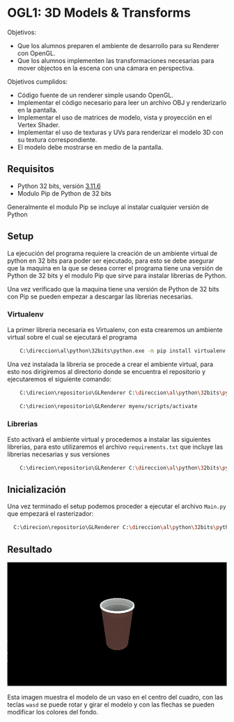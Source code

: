 # OGL1: 3D Models & Transforms
Objetivos:

- Que los alumnos preparen el ambiente de desarrollo para su Renderer con OpenGL.
- Que los alumnos implementen las transformaciones necesarias para mover objectos en la escena con una cámara en perspectiva.


Objetivos cumplidos:

- Código fuente de un renderer simple usando OpenGL.
- Implementar el código necesario para leer un archivo OBJ y renderizarlo en la pantalla.
- Implementar el uso de matrices de modelo, vista y proyección en el Vertex Shader.
- Implementar el uso de texturas y UVs para renderizar el modelo 3D con su textura correspondiente.
- El modelo debe mostrarse en medio de la pantalla.

## Requisitos
- Python 32 bits, versión [3.11.6](https://www.python.org/ftp/python/3.11.6/python-3.11.6.exe)
- Modulo Pip de Python de 32 bits

Generalmente el modulo Pip se incluye al instalar cualquier versión de Python

## Setup
La ejecución del programa requiere la creación de un ambiente virtual de python en 32 bits para poder ser ejecutado, para esto se debe asegurar que
la maquina en la que se desea correr el programa tiene una versión de Python de 32 bits y el modulo Pip que sirve para instalar librerias de Python.

Una vez verificado que la maquina tiene una versión de Python de 32 bits con Pip se pueden empezar a descargar las librerias necesarias.

### Virtualenv
La primer libreria necesaria es Virtualenv, con esta crearemos un ambiente virtual sobre el cual se ejecutará el programa
```bash
    C:\direccion\al\python\32bits\python.exe -m pip install virtualenv
  ```
Una vez instalada la libreria se procede a crear el ambiente virtual, para esto nos dirigiremos al directorio donde se encuentra el repositorio y ejecutaremos el siguiente comando:
```bash
    C:\direcion\repositorio\GLRenderer C:\direccion\al\python\32bits\python.exe -m virtualenv myenv
  ```
```bash
    C:\direcion\repositorio\GLRenderer myenv/scripts/activate
  ```
### Librerias
Esto activará el ambiente virtual y procedemos a instalar las siguientes librerias, para esto utilizaremos el archivo ```requirements.txt``` que incluye las librerias necesarias y sus versiones
```bash
    C:\direcion\repositorio\GLRenderer C:\direccion\al\python\32bits\python.exe -m pip install -r requirements.txt
  ```

## Inicialización
Una vez terminado el setup podemos proceder a ejecutar el archivo ```Main.py``` que empezará el rasterizador:
  ```bash
    C:\direcion\repositorio\GLRenderer C:\direccion\al\python\32bits\python.exe Main.py
  ```  

## Resultado
![Resultado](/Result.png)

Esta imagen muestra el modelo de un vaso en el centro del cuadro, con las teclas ```wasd``` se puede rotar y girar el modelo y con las flechas se pueden modificar los colores del fondo.
